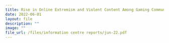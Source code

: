 ```yaml
---
title: Rise in Online Extremism and Violent Content Among Gaming Communities
date: 2022-06-01
layout: file
description: ""
image: ""
file_url: /files/information centre reports/jun-22.pdf
---
```


